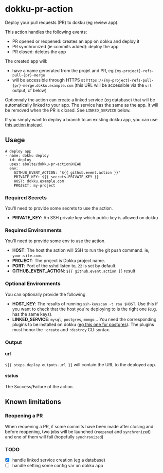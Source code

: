 # dokku-pr-action

Deploy your pull requests (PR) to dokku (eg review app).

This action handles the following events:
- PR opened or reopened: creates an app on dokku and deploy it
- PR synchronized (ie commits added): deploy the app
- PR closed: deletes the app

The created app will:
- have a name generated from the projet and PR, eg `{my-project}-refs-pull-{pr}-merge`
- will be accessible through HTTPS at `https://{my-project}-refs-pull-{pr}-merge.dokku.example.com` (this URL will be accessible via the `url` output, cf below)

Optionnaly the action can create a linked service (eg database) that will be automatically linked to your app. The service has the same as the app. It will be removed when the PR is closed. See `LINKED_SERVICE` below.

If you simply want to deploy a branch to an existing dokku app, you can use [this action instead](https://github.com/vitalyliber/dokku-github-action).

## Usage

```
# deploy app
- name: dokku deploy
  id: deploy
  uses: abulte/dokku-pr-action@HEAD
  env:
    GITHUB_EVENT_ACTION: "${{ github.event.action }}"
    PRIVATE_KEY: ${{ secrets.PRIVATE_KEY }}
    HOST: dokku.example.com
    PROJECT: my-project
```

### Required Secrets

You'll need to provide some secrets to use the action.

- **PRIVATE_KEY**: An SSH private key which public key is allowed on dokku

### Required Environments

You'll need to provide some env to use the action.

- **HOST**: The host the action will SSH to run the git push command. ie, `your.site.com`.
- **PROJECT**: The project is Dokku project name.
- **PORT**: Port of the sshd listen to, `22` is set by default.
- **GITHUB_EVENT_ACTION**: `${{ github.event.action }}` result

### Optional Environments

You can optionally provide the following:

- **HOST_KEY**: The results of running `ssh-keyscan -t rsa $HOST`. Use this if you want to check that the host you're deploying to is the right one (e.g. has the same keys).
- **LINKED_SERVICE**: `mysql`, `postgres`, `mongo`... You need the corresponding plugins to be installed on dokku ([eg this one for postgres](https://github.com/dokku/dokku-postgres)). The plugins must honor the `:create` and `:destroy` CLI syntax.

### Output

#### url

`${{ steps.deploy.outputs.url }}` will contain the URL to the deployed app.

#### status

The Success/Failure of the action.

## Known limitations

### Reopening a PR

When reopening a PR, if some commits have been made after closing and before reopening, two jobs will be launched (`reopened` and `synchronized`) and one of them will fail (hopefully `synchronized`)

### TODO

- [x] handle linked service creation (eg a database)
- [ ] handle setting some config var on dokku app
